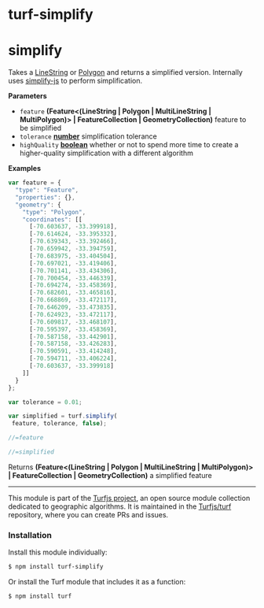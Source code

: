 # turf-simplify

# simplify

Takes a [LineString](LineString) or [Polygon](Polygon) and returns a simplified version. Internally uses [simplify-js](http://mourner.github.io/simplify-js/) to perform simplification.

**Parameters**

-   `feature` **(Feature&lt;(LineString | Polygon | MultiLineString | MultiPolygon)> | FeatureCollection | GeometryCollection)** feature to be simplified
-   `tolerance` **[number](https://developer.mozilla.org/en-US/docs/Web/JavaScript/Reference/Global_Objects/Number)** simplification tolerance
-   `highQuality` **[boolean](https://developer.mozilla.org/en-US/docs/Web/JavaScript/Reference/Global_Objects/Boolean)** whether or not to spend more time to create
    a higher-quality simplification with a different algorithm

**Examples**

```javascript
var feature = {
  "type": "Feature",
  "properties": {},
  "geometry": {
    "type": "Polygon",
    "coordinates": [[
      [-70.603637, -33.399918],
      [-70.614624, -33.395332],
      [-70.639343, -33.392466],
      [-70.659942, -33.394759],
      [-70.683975, -33.404504],
      [-70.697021, -33.419406],
      [-70.701141, -33.434306],
      [-70.700454, -33.446339],
      [-70.694274, -33.458369],
      [-70.682601, -33.465816],
      [-70.668869, -33.472117],
      [-70.646209, -33.473835],
      [-70.624923, -33.472117],
      [-70.609817, -33.468107],
      [-70.595397, -33.458369],
      [-70.587158, -33.442901],
      [-70.587158, -33.426283],
      [-70.590591, -33.414248],
      [-70.594711, -33.406224],
      [-70.603637, -33.399918]
    ]]
  }
};

var tolerance = 0.01;

var simplified = turf.simplify(
 feature, tolerance, false);

//=feature

//=simplified
```

Returns **(Feature&lt;(LineString | Polygon | MultiLineString | MultiPolygon)> | FeatureCollection | GeometryCollection)** a simplified feature

---

This module is part of the [Turfjs project](http://turfjs.org/), an open source
module collection dedicated to geographic algorithms. It is maintained in the
[Turfjs/turf](https://github.com/Turfjs/turf) repository, where you can create
PRs and issues.

### Installation

Install this module individually:

```sh
$ npm install turf-simplify
```

Or install the Turf module that includes it as a function:

```sh
$ npm install turf
```
